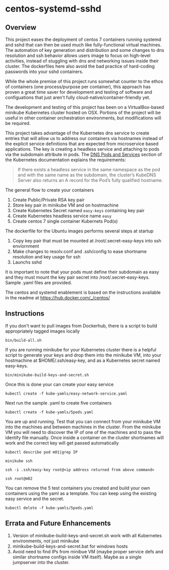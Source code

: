 # centos-systemd-sshd

## Overview

This project eases the deployment of centos 7 containers running systemd and sshd that can then be used much like fully-functional virtual machines.  The automation of key generation and distribution and some changes to dns resolution and ssh behavior allows users image to focus on high-level activities, instead of stuggling with dns and networking issues inside their cluster.  The dockerfiles here also avoid the bad practice of hard-coding passwords into your sshd containers.

While the whole premise of this project runs somewhat counter to the ethos of containers (one process/purpose per container), this approach has proven a great time saver for development and testing of software and configuations that just aren't fully cloud-native/container-friendly yet.

The development and testing of this project has been on a VirtualBox-based minikube Kubernetes cluster hosted on OSX. Portions of the project will be useful in other container orchestration environments, but modifications will be required.

This project takes advantage of the Kubernetes dns service to create entries that will allow us to address our containers via hostnames instead of the explicit service definitions that are expected from microservice based applications.  The key is creating a headless service and attaching to pods via the subdomain attribute in pods. The [DNS Pods and Services](https://kubernetes.io/docs/concepts/services-networking/dns-pod-service/) section of the Kubernetes documentation explains the requirements:

>If there exists a headless service in the same namespace as the pod and with the same name as the subdomain, the cluster’s KubeDNS Server also returns an A record for the Pod’s fully qualified hostname.

The general flow to create your containers

1. Create Public/Private RSA key pair
2. Store key pair in minikube VM and on hostmachine
3. Create Kubernetes Secret named `easy-keys` containing key pair
4. Create Kubernetes headless service name `easy`
5. Create centos 7 single container Kubernets Pod(s)

The dockerfile for the Ubuntu images performs several steps at startup

1. Copy key pair that must be mounted at /root/.secret-easy-keys into ssh enviornment
2. Make changes to resolv.conf and .ssh/config to ease shortname resolution and key usage for ssh
3. Launchs sshd

It is important to note that your pods must define their subdomain as easy and they must mount the key pair secret into /root/.secret-easy-keys.  Sample .yaml files are provided.

The centos and systemd enablement is based on the instructions available in the readme at https://hub.docker.com/_/centos/

## Instructions

If you don't want to pull images from Dockerhub, there is a script to build appropriately tagged images locally

`bin/build-all.sh`

If you are running minikube for your Kubernetes cluster there is a helpful script to generate your keys and drop them into the minikube VM, into your hostmachine at $HOME/.ssh/easy-key, and as a Kubernetes secret named easy-keys.

`bin/minikube-build-keys-and-secret.sh`

Once this is done your can create your easy service

`kubectl create -f kube-yamls/easy-network-service.yaml`

Next run the sample .yaml to create five containers

`kubectl create -f kube-yamls/5pods.yaml`

You are up and running.  Test that you can connect from your minikube VM into the machines and between machines in the cluster.  From the minikube VM you will need to discover the IP of one of the machines and to pass the identify file manually.  Once inside a container on the cluster shortnames will work and the correct key will get passed automatically

`kubectl describe pod m01|grep IP`

`minikube ssh`

`ssh -i .ssh/easy-key root@<ip address returned from above command>`

`ssh root@m02`

You can remove the 5 test containers you created and build your own containers using the yaml as a template.  You can keep using the existing easy service and the secret.

`kubectl delete -f kube-yamls/5pods.yaml`


## Errata and Future Enhancements

1. Version of minikube-build-keys-and-secret.sh work with all Kubernetes environments, not just minikube
2. minikube-build-keys-and-secret.bat for windows hosts
3. Avoid need to find IPs from minibue VM (maybe proper service defs and similar shortname configs inside VM itself). Maybe as a single jumpserver into the cluster.


